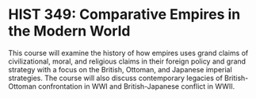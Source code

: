 # HIST 349: Comparative Empires in the Modern World

This course will examine the history of how empires uses grand claims of civilizational, moral, and religious claims in their foreign policy and grand strategy with a focus on the British, Ottoman, and Japanese imperial strategies. The course will also discuss contemporary legacies of British-Ottoman confrontation in WWI and British-Japanese conflict in WWII.